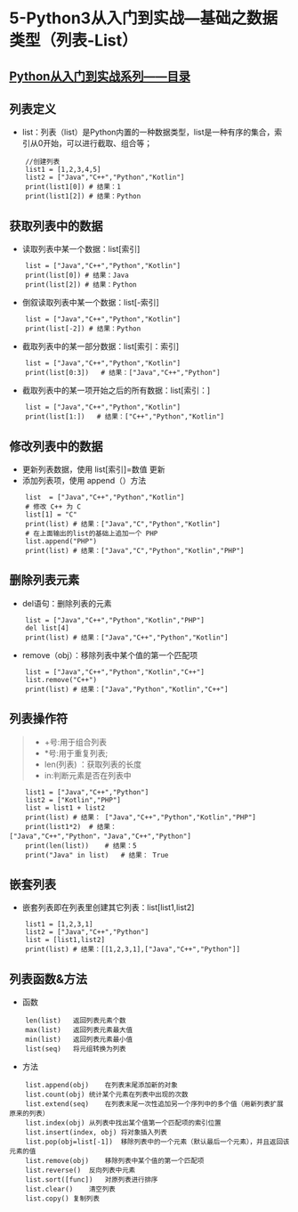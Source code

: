 # 5-Python3从入门到实战—基础之数据类型（列表-List）

## [Python从入门到实战系列——目录](https://github.com/SiberiaDante/PythonResource/blob/master/README.md)

## 列表定义
* list：列表（list）是Python内置的一种数据类型，list是一种有序的集合，索引从0开始，可以进行截取、组合等；
```
    //创建列表
    list1 = [1,2,3,4,5]
    list2 = ["Java","C++","Python","Kotlin"]
    print(list1[0]) # 结果：1
    print(list1[2]) # 结果：Python
```

## 获取列表中的数据
* 读取列表中某一个数据：list[索引]
```
    list = ["Java","C++","Python","Kotlin"]
    print(list[0]) # 结果：Java
    print(list[2]) # 结果：Python
```
* 倒叙读取列表中某一个数据：list[-索引]
```
    list = ["Java","C++","Python","Kotlin"]
    print(list[-2]) # 结果：Python
```
* 截取列表中的某一部分数据：list[索引：索引]
```
    list = ["Java","C++","Python","Kotlin"]
    print(list[0:3])   # 结果：["Java","C++","Python"]
```
* 截取列表中的某一项开始之后的所有数据：list[索引：]
```
    list = ["Java","C++","Python","Kotlin"]
    print(list[1:])   # 结果：["C++","Python","Kotlin"]
```

## 修改列表中的数据
* 更新列表数据，使用 list[索引]=数值 更新
* 添加列表项，使用 append（）方法
```
    list  = ["Java","C++","Python","Kotlin"]
    # 修改 C++ 为 C
    list[1] = "C"
    print(list) # 结果：["Java","C","Python","Kotlin"]
    # 在上面输出的list的基础上追加一个 PHP
    list.append("PHP")
    print(list) # 结果：["Java","C","Python","Kotlin","PHP"]
```

## 删除列表元素
* del语句：删除列表的元素
```
    list = ["Java","C++","Python","Kotlin","PHP"]
    del list[4] 
    print(list) # 结果：["Java","C++","Python","Kotlin"]
```
* remove（obj）：移除列表中某个值的第一个匹配项
```
    list = ["Java","C++","Python","Kotlin","C++"]
    list.remove("C++")
    print(list) # 结果：["Java","Python","Kotlin","C++"]
```

## 列表操作符
>* +号:用于组合列表
>* *号:用于重复列表;
>* len(列表) ：获取列表的长度
>* in:判断元素是否在列表中
```
    list1 = ["Java","C++","Python"]
    list2 = ["Kotlin","PHP"]
    list = list1 + list2
    print(list) # 结果： ["Java","C++","Python","Kotlin","PHP"]
    print(list1*2)  # 结果：["Java","C++","Python"，"Java","C++","Python"]
    print(len(list))    # 结果：5
    print("Java" in list)   # 结果： True
```

## 嵌套列表
* 嵌套列表即在列表里创建其它列表：list[list1,list2]
```
    list1 = [1,2,3,1]
    list2 = ["Java","C++","Python"]
    list = [list1,list2]
    print(list) # 结果：[[1,2,3,1],["Java","C++","Python"]]
```

## 列表函数&方法
* 函数
```
    len(list)   返回列表元素个数
    max(list)   返回列表元素最大值
    min(list)   返回列表元素最小值
    list(seq)   将元组转换为列表
```
* 方法
```
    list.append(obj)    在列表末尾添加新的对象
    list.count(obj) 统计某个元素在列表中出现的次数
    list.extend(seq)    在列表末尾一次性追加另一个序列中的多个值（用新列表扩展原来的列表）
    list.index(obj) 从列表中找出某个值第一个匹配项的索引位置
    list.insert(index, obj) 将对象插入列表
    list.pop(obj=list[-1])  移除列表中的一个元素（默认最后一个元素），并且返回该元素的值
    list.remove(obj)    移除列表中某个值的第一个匹配项
    list.reverse()  反向列表中元素
    list.sort([func])   对原列表进行排序
    list.clear()    清空列表
    list.copy() 复制列表
```